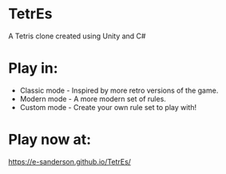 # TetrEs
A Tetris clone created using Unity and C#

# Play in:
 - Classic mode - Inspired by more retro versions of the game.
 - Modern mode - A more modern set of rules.
 - Custom mode - Create your own rule set to play with!

# Play now at: 
https://e-sanderson.github.io/TetrEs/
